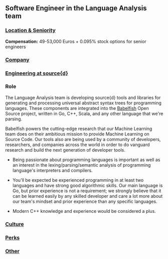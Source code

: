 Software Engineer in the Language Analysis team
------------------------------------------

### [Location & Seniority](../location-seniority-section.md)

**Compensation:** 49-53,000 Euros + 0.095% stock options for senior engineers

### [Company](../company-section.md)

### [Engineering at source{d}](../engineering-section.md)

### Role 

The Language Analysis team is developing source{d} tools and libraries for generating and processing universal abstract syntax trees for programming languages. These components are integrated into the [Babelfish](https://github.com/bblfsh) Open Source project, written in Go, C++, Scala, and any other language that we're parsing. 

Babelfish powers the cutting-edge research that our Machine Learning team does on their ambitious mission to provide Machine Learning on Source Code. Our tools also are being used by a community of developers, researchers, and companies across the world in order to do vanguard research and build the next generation of developer tools.

- Being passionate about programming languages is important as well as an interest in the lexing/parsing/semantic analysis of programming language's interpreters and compilers. 

- You'll be expected be experienced programming in at least two
languages and have strong good algorithmic skills. Our main language is Go, but prior experience is not a requirement; we strongly believe that it can be learned easily by any skilled developer and care a lot more about our team's mindset and prior experience than any specific languages. 

- Modern C++ knowledge and experience would be considered a plus.

### [Culture](../culture-section.md)

### [Perks](../perks-section.md)

### [Other](../other-section.md)
